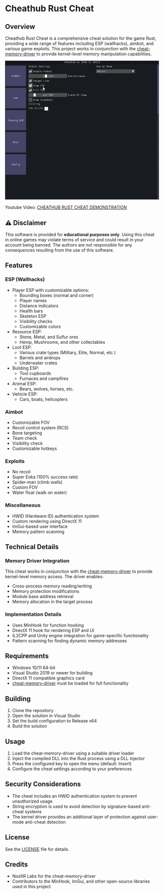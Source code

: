 # Cheathub Rust Cheat

## Overview
Cheathub Rust Cheat is a comprehensive cheat solution for the game Rust, providing a wide range of features including ESP (wallhacks), aimbot, and various game exploits. This project works in conjunction with the [cheat-memory-driver](https://github.com/nosfirlabs/cheat-memory-driver/tree/main) to provide kernel-level memory manipulation capabilities.

<img src="./menu.png" width="800">

Youtube Video: [CHEATHUB RUST CHEAT DEMONSTRATION](https://www.youtube.com/watch?v=fPHULuSIZ4E)

## ⚠️ Disclaimer
This software is provided for **educational purposes only**. Using this cheat in online games may violate terms of service and could result in your account being banned. The authors are not responsible for any consequences resulting from the use of this software.

## Features

### ESP (Wallhacks)
- Player ESP with customizable options:
  - Bounding boxes (normal and corner)
  - Player names
  - Distance indicators
  - Health bars
  - Skeleton ESP
  - Visibility checks
  - Customizable colors
- Resource ESP:
  - Stone, Metal, and Sulfur ores
  - Hemp, Mushrooms, and other collectables
- Loot ESP:
  - Various crate types (Military, Elite, Normal, etc.)
  - Barrels and airdrops
  - Underwater crates
- Building ESP:
  - Tool cupboards
  - Furnaces and campfires
- Animal ESP:
  - Bears, wolves, horses, etc.
- Vehicle ESP:
  - Cars, boats, helicopters

### Aimbot
- Customizable FOV
- Recoil control system (RCS)
- Bone targeting
- Team check
- Visibility check
- Customizable hotkeys

### Exploits
- No recoil
- Super Eoka (100% success rate)
- Spider-man (climb walls)
- Custom FOV
- Water float (walk on water)

### Miscellaneous
- HWID (Hardware ID) authentication system
- Custom rendering using DirectX 11
- ImGui-based user interface
- Memory pattern scanning

## Technical Details

### Memory Driver Integration
This cheat works in conjunction with the [cheat-memory-driver](https://github.com/nosfirlabs/cheat-memory-driver/tree/main) to provide kernel-level memory access. The driver enables:

- Cross-process memory reading/writing
- Memory protection modifications
- Module base address retrieval
- Memory allocation in the target process

### Implementation Details
- Uses MinHook for function hooking
- DirectX 11 hook for rendering ESP and UI
- IL2CPP and Unity engine integration for game-specific functionality
- Pattern scanning for finding dynamic memory addresses

## Requirements
- Windows 10/11 64-bit
- Visual Studio 2019 or newer for building
- DirectX 11 compatible graphics card
- [cheat-memory-driver](https://github.com/nosfirlabs/cheat-memory-driver/tree/main) must be loaded for full functionality

## Building
1. Clone the repository
2. Open the solution in Visual Studio
3. Set the build configuration to Release x64
4. Build the solution

## Usage
1. Load the cheat-memory-driver using a suitable driver loader
2. Inject the compiled DLL into the Rust process using a DLL injector
3. Press the configured key to open the menu (default: Insert)
4. Configure the cheat settings according to your preferences

## Security Considerations
- The cheat includes an HWID authentication system to prevent unauthorized usage
- String encryption is used to avoid detection by signature-based anti-cheat systems
- The kernel driver provides an additional layer of protection against user-mode anti-cheat detection

## License
See the [LICENSE](LICENSE) file for details.

## Credits
- NosfiR Labs for the cheat-memory-driver
- Contributors to the MinHook, ImGui, and other open-source libraries used in this project
